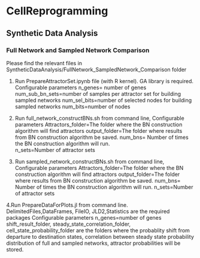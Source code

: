 # CellReprogramming
## Synthetic Data Analysis
### Full Network and Sampled Network Comparison
Please find the relevant files in SyntheticDataAnalysis/FullNetwork_SampledNetwork_Comparison folder
1. Run PrepareAttractorSet.ipynb file (with R kernel). GA library is required.
Configurable parameters 
n_genes= number of genes
num_sub_bn_sets=number of samples per attractor set for  building sampled networks
num_sel_bits=number of selected nodes for  building sampled networks
num_bits=number of nodes

2. Run full_network_constructBNs.sh from command line, 
Configurable parameters
Attractors_folder=The folder where the BN construction algorithm  will find attractors
output_folder=The folder where results from BN construction algorithm be saved. 
num_bns= Number of times the BN construction algorithm will run.  
n_sets=Number of attractor sets

3. Run sampled_network_constructBNs.sh from command line, 
Configurable parameters
Attractors_folder=The folder where the BN construction algorithm  will find attractors
output_folder=The folder where results from BN construction algorithm be saved. 
num_bns= Number of times the BN construction algorithm will run. 
n_sets=Number of attractor sets

4.Run PrepareDataForPlots.jl from command line.  DelimitedFiles,DataFrames, FileIO, JLD2,Statistics are the required packages 
Configurable parameters
n_genes=number of genes
shift_result_folder, steady_state_correlation_folder, cell_state_probability_folder are the folders where the probablity shift from departure to destination states, correlation between steady state probability distribution of full and sampled networks, attractor probabilities will be stored. 

